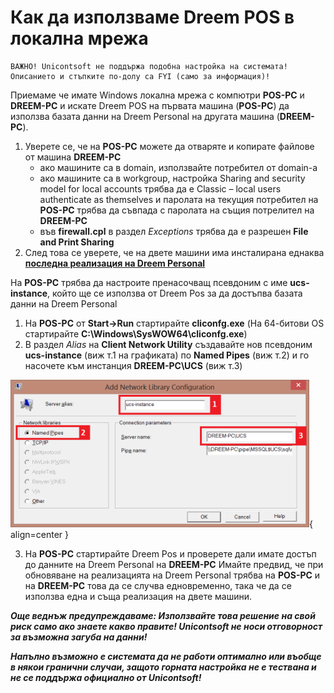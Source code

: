 # Как да използваме Dreem POS в локална мрежа

```{warning}
ВАЖНО! Unicontsoft не поддържа подобна настройка на системата! Описанието и стъпките по-долу са FYI (само за информация)!
```

Приемаме че имате Windows локална мрежа с компютри **POS-PC** и **DREEM-PC** и искате Dreem POS на първата машина (**POS-PC**) да използва базата данни на Dreem Personal на другата машина (**DREEM-PC**).

 1. Уверете се, че на **POS-PC** можете да отваряте и копирате файлове от машина **DREEM-PC**
    - ако машините са в domain, използвайте потребител от domain-а
    - ако машините са в workgroup, настройка Sharing and security model for local accounts трябва да е Classic – local users authenticate as themselves и паролата на текущия потребител на **POS-PC** трябва да съвпада с паролата на същия потрелител на **DREEM-PC**
    - във **firewall.cpl** в раздел *Exceptions* трябва да е разрешен **File and Print Sharing**
 2. След това се уверете, че на двете машини има инсталирана еднаква [**последна реализация на Dreem Personal**](https://www.unicontsoft.com/bg/download.html)

На **POS-PC** трябва да настроите пренасочващ псевдоним с име **ucs-instance**, който ще се използва от Dreem Pos за да достъпва базата данни на Dreem Personal

 1. На **POS-PC** от **Start->Run** стартирайте **cliconfg.exe** (На 64-битови OS стартирайте **C:\Windows\SysWOW64\cliconfg.exe**) 
 2. В раздел *Alias* на **Client Network Utility** създавайте нов псевдоним **ucs-instance** (виж т.1 на графиката) по **Named Pipes** (виж т.2) и го насочете към инстанция **DREEM-PC\UCS** (виж т.3)

   ![](20240219-cliconfig.png){ align=center }

 3. На **POS-PC** стартирайте Dreem Pos и проверете дали имате достъп до данните на Dreem Personal на **DREEM-PC**
Имайте предвид, че при обновяване на реализацията на Dreem Personal трябва на **POS-PC** и на **DREEM-PC** това да се случва едновременно, така че да се използва една и съща реализация на двете машини.

***Още веднъж предупреждаваме: Използвайте това решение на свой риск само ако знаете какво правите! Unicontsoft не носи отговорност за възможна загуба на данни!***

***Напълно възможно e системата да не работи оптимално или въобще в някои гранични случаи, защото горната настройка не е тествана и не се поддържа официално от Unicontsoft!***
